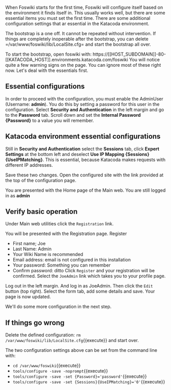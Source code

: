 When Foswiki starts for the first time, Foswiki will configure itself based on the environment it finds itself in.
This usually works well, but there are some essential items you must set the first time.
There are some additional configuration settings that ar essential in the Katacoda environment.

The bootstrap is a one off. It cannot be repeated without intervention.
If things are completely inoperable after the bootstrap, you can delete =/var/www/foswiki/lib/LocalSite.cfg= and start the bootstrap all over.

To start the bootstrap, open foswiki with: https://[[HOST_SUBDOMAIN]]-80-[[KATACODA_HOST]].environments.katacoda.com/foswiki
You will notice quite a few warning signs on the page. You can ignore most of these right now. Let's deal with the essentials first.

## Essential configurations

In order to proceed with the configuration, you must enable the AdminUser (Username: **admin**).
You do this by setting a password for this user in the configuration. Select **Security and Authentication** in the left margin
and go to the **Password** tab. Scroll down and set the **Internal Password {Password}** to a value you will remember.

## Katacoda environment essential configurations
Still in **Security and Authentication** select the **Sessions** tab, click **Expert Settings** at the bottom left and deselect
**Use IP Mapping {Sessions}{UseIPMatching}**. This is essential, because Katacoda makes requests with different IP addresses.

Save these two changes. Open the configured site with the link provided at the top of the configuration page.

You are presented with the Home page of the Main web. You are still logged in as **admin**

## Verify basic operation
Under Main web utilities click the <code>Registration</code> link.

You will be presented with the Registration page. Register
*   First name; Joe
*   Last Name: Admin
*   Your Wiki Name is recommended
*   Email address: email is not configured in this installation
*   Your password: Something you can remember
*   Confirm password: ditto
Click <code>Register</code> and your registration will be confirmed. Select the <code>JoeAdmin</code> link which takes you to your profile page.

Log out in the left margin. And log in as JoeAdmin. Then click the <code>Edit</code> button (top right).
Select the form tab, add some details and save. Your page is now updated.

We'll do some more configuration in the next step.

## If things go wrong
Delete the defined configuration: `rm /var/www/foswiki/lib/LocalSite.cfg`{{execute}}
and start over.

The two configuration settings above can be set from the command line with:
*   `cd /var/www/foswiki`{{execute}}
*   `tools/configure -save -noprompt`{{execute}}
*   `tools/configure -save -set {Password}='password'`{{execute}}
*   `tools/configure -save -set {Sessions}{UseIPMatching}='0'`{{execute}}


